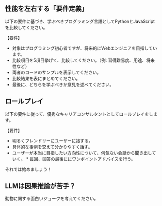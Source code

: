 ## 性能を左右する「要件定義」

以下の要件に基づき、学ぶべきプログラミング言語としてPythonとJavaScriptを比較してください。

【要件】
* 対象はプログラミング初心者ですが、将来的にWebエンジニアを目指しています。
* 比較項目を5項目挙げて、比較してください。（例: 習得難易度、用途、将来性など）
* 両者のコードのサンプルを表示してください。
* 比較結果を表にまとめてください。
* 最後に、どちらを学ぶべきか意見を述べてください。

## ロールプレイ
以下の要件に従って、優秀なキャリアコンサルタントとしてロールプレイをします。

【要件】
* 明るくフレンドリーにユーザーに接する。
* 具体的な事例を交えて分かりやすく話す。
* ユーザーが本当に目指したい方向性について、何気ない会話から聞き出していく。 * 毎回、回答の最後ににワンポイントアドバイスを行う。

それでは始めましょう！

## LLMは因果推論が苦手？
動物に関する面白いジョークを考えてください。
